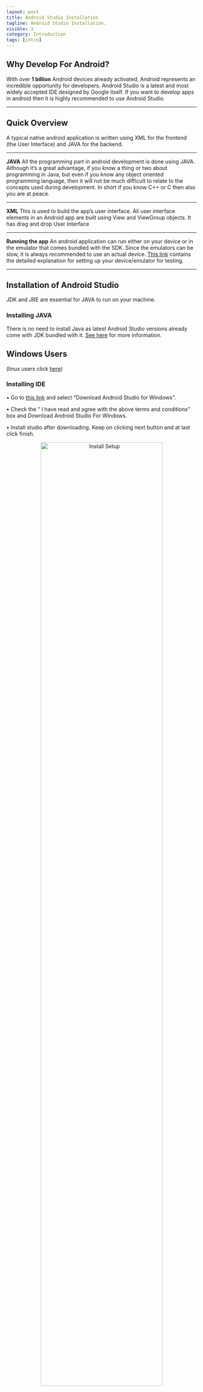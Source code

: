 ```yaml
---
layout: post
title: Android Studio Installation
tagline: Android Studio Installation.
visible: 1
category: Introduction
tags: [intro]
---
```


## Why Develop For Android?


With over **1 billion** Android devices already activated, Android represents an incredible opportunity for developers.
Android Studio is a latest and most widely accepted IDE designed by Google itself. If you want to develop apps in android then it is highly recommended to use Android Studio.

----------

## Quick Overview ##
A typical native android application is written using XML for the frontend (the User Interface) and JAVA for the backend.

----------
**JAVA**
All the programming part in android development is done using JAVA. Although it’s a great advantage, if you know a thing or two about programming in Java, but even if you know any object oriented programming language, then it will not be much difficult to relate to the concepts used during development. In short if you know C++ or C then also you are at peace.


----------
**XML**
This is used to build the app’s user interface. All user interface elements in an Android app are built using View and ViewGroup objects. It has drag and drop User Interface


----------
**Running the app**
An android application can run either on your device or in the emulator that comes bundled with the SDK. Since the emulators can be slow, it is always recommended to use an actual device. [This link](http://developer.android.com/intl/zh-cn/training/basics/firstapp/running-app.html) contains the detailed explanation for setting up your device/emulator for testing.


----------

Installation of Android Studio
------------------

JDK and JRE are essential for JAVA to run on your machine.

### Installing JAVA

There is no need to install Java as latest Android Studio versions already come with JDK bundled with it. [See here](https://stackoverflow.com/a/42182755/7263373) for more information.

## Windows Users
(linux users click [here](#linux_users))

### Installing IDE

• Go to [this link](https://developer.android.com/studio/) and select “Download Android Studio for Windows”.

• Check the “ I have read and agree with the above terms and conditions” box and Download Android Studio For Windows.

• Install studio after downloading. Keep on clicking next button and at last click finish.

<center>
    <a href="{{ "images/installation/configure.png" | prepend: site.asset_add }}">
        <img src="{{ "images/installation/finish.PNG" | prepend: site.asset_add }}" alt="Install Setup" style="width:80%;">
    </a>
</center>

• Android Studio will open up. A window similar to the below one would appear.
<center>
    <a href="{{ "images/installation/configure.png" | prepend: site.asset_add }}">
        <img src="{{ "images/installation/import.PNG" | prepend: site.asset_add }}" alt="Import" style="width:80%;">
    </a>
</center>

• Select Do not import settings since you don't have any. Again keep on clicking next and at last finish. It will take some time for downloading files.

<center>
    <a href="{{ "images/installation/configure_linux.jpg" | prepend: site.asset_add }}">
        <img src="{{ "images/installation/downloading.PNG" | prepend: site.asset_add }}" alt="Downloading Components"
        style="width:80%;">
    </a>
</center>

• There are still some dependencies left to install. These can be install by building your first project so head to [recommended](#recommended) section for things you'll need for this lecture.

___
<a name="linux_users"></a>
## Linux Users

### Installing IDE

1. Get your Android Studio from [here](https://developer.android.com/studio/ "Android Studio download page").

2. Click on the Download Android Studio button and accept the terms to get your download started.

3. Extract the file where you want to install Android Studio. Preferred installation location is the user's home directory (~) or the opt directory (/opt).

4. In terminal type:

   ```shell
   cd /{Location where you extracted}/android-studio/bin
   ```
   and then  
   ```shell
   sh studio.sh
   ```

5. A dialog appears like the one below. Select _do not import settings_.
   <a href="{{ "/images/installation/import_settings.png" | prepend: site.asset_add }}">
	   <img src="{{ "/images/installation/import_settings.png" | prepend: site.asset_add }}" alt="New Project" style="width:100%;">
   </a>

6. You will now see the Android Studio Setup wizard as shown below.
   <a href="{{ "/images/installation/setup_wizard_start.png" | prepend: site.asset_add }}">
	   <img src="{{ "/images/installation/setup_wizard_start.png" | prepend: site.asset_add }}" alt="New Project" style="width:100%;">
   </a>

7. Keep on clicking next until you see a Dialog similar to one below. Click Finish.
   <a href="{{ "/images/installation/setup_wizard_finish.png" | prepend: site.asset_add }}">
	   <img src="{{ "/images/installation/setup_wizard_finish.png" | prepend: site.asset_add }}" alt="New Project" style="width:100%;">
   </a>

8. Wait while Android Studio downloads necessary components. Click Finish.
   <a href="{{ "/images/installation/downloading_components.png" | prepend: site.asset_add }}">
	   <img src="{{ "/images/installation/downloading_components.png" | prepend: site.asset_add }}" alt="New Project" style="width:100%;">
   </a>

9. The Android Studio window shall open. Click the option *Create Desktop Entry* from the *Configure Menu* to create shortcut to android studio in launcher. This avoids the need to open the terminal each time you want to launch the Studio.
   <a href="{{ "/images/installation/desktop_entry.png" | prepend: site.asset_add }}">
	   <img src="{{ "/images/installation/desktop_entry.png" | prepend: site.asset_add }}" alt="New Project" style="width:100%;">
   </a>


<a name="recommended"></a>
## **Recommended**

__Bring your USB cable so that you can test application on your own device!__  

**(For first time users)**  
1. Ensure an interent connection on your machine
2. Start Android Studio
3. Click *Start a new Android Studio Project*
4. On screen *Configure you new project* leave default options and click *Next*
5. Leave default options unchanged and click *Next*.
6. Select *Empty Activity* and click *Next*.
7. Leave default options unchanged and click *Finish*.
8. If Gradle build fails (check the status bar at the bottom) and Android Studio asks to download additional packages, allow it.
9. Keep repeating *step 8* till you get a successful gradle build (status bar will say: Gradle build finished).
10. Keep this project open as you will run this test app on your phone later.

**(Enable USB Debugging in your phone and run)**  
* Follow [this](https://www.embarcadero.com/starthere/xe5/mobdevsetup/android/en/enabling_usb_debugging_on_an_android_device.html "usb debugging") to enable USB debugging in your Android phone.

**(Run the Test app on your phone)**  
1. After following the above two steps, it's time to build and run your first test app (A HelloWorld app, if you will) on your phone.
2. Connect your phone to your PC via the usb cable.
3. Allow USB debugging if asked to in your Android device.
4. Now, open the empty Project we created before in Android Studio.
5. Click *Run 'app'* (<key>Shift</key> + <key>F10</key>) option in the *Run* menu.
6. A dialog should appear allowing you to select your device.
   <a href="{{ "/images/installation/run_app_on_phone.png" | prepend: site.asset_add }}">
	   <img src="{{ "/images/installation/run_app_on_phone.png" | prepend: site.asset_add }}" alt="New Project" style="width:100%;">
   </a>
7. Click *OK* and wait for your first app to run on your own phone.


These steps are necessary for first time user to ensure everything is downloaded when you come to the lecture.

If you have any trouble setting up your development environment, feel free to [contact us](/chat "MDG chat")!

## **Some Common errors:**
* Unable to access android sdk add-on list:
[First run of Android Studio. Unable to access Android SDK add-on list](http://stackoverflow.com/questions/29878370/android-studio-first-run-error)
	1. Turn off the firewall.
	2. Run Studio again.
	3. Add android files to trusted files in your windows firewall and restart the firewall.
* Your Android SDK is missing, out of date, or is missing templates. You can configure your SDK via Configure -> Project Defaults -> Project Structure -> SDKs:
    * [Your Android SDK is missing , out of date,or is missing templates](http://stackoverflow.com/questions/26796724/your-android-sdk-is-missing-out-of-date-or-is-missing-templates)
* Unable to locate adb within SDK:   
    * [ADB error on Android SDK. Using Linux Ubuntu 64 bit 12.10](http://stackoverflow.com/questions/14421171/adb-error-on-android-sdk-using-linux-ubuntu-64-bit-12-10) - StackOverflow  
    * [Error:Unable to locate adb within SDK in Android Studio](http://stackoverflow.com/questions/27301960/unable-to-locate-adb-within-sdk) - StackOverflow  

## **Links to kick start with developing Android apps**
[thenewboston](https://www.youtube.com/playlist?list=PL6gx4Cwl9DGBsvRxJJOzG4r4k_zLKrnxl) : Youtube channel to get you started.

**Some basic links to grasp a bit of more knowledge:**  
- [What is difference between JDK and JRE](http://stackoverflow.com/questions/1906445/what-is-the-difference-between-jdk-and-jre) - StackOverflow  
- [What does Java home environment variables do?](http://stackoverflow.com/questions/5102022/what-does-the-java-home-environment-variable-do) - StackOverflow  

For any queries feel free to ask down in comments or [chat with us](/chat) !
